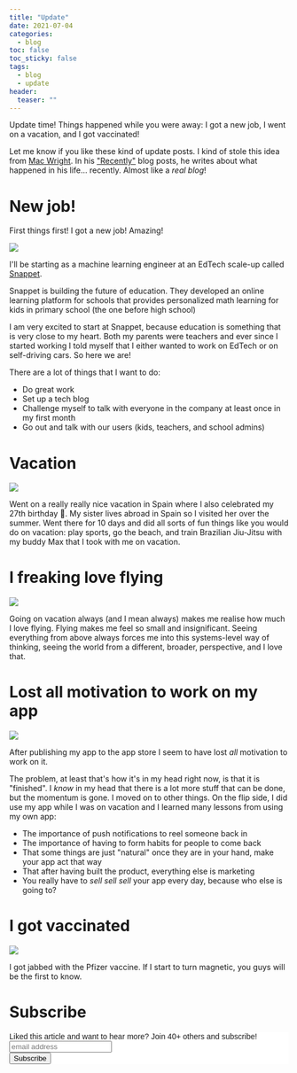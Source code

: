 ```yaml
---
title: "Update" 
date: 2021-07-04
categories:
  - blog
toc: false
toc_sticky: false
tags:
  - blog
  - update
header:
  teaser: ""
---
```


Update time! Things happened while you were away: I got a new job, I went on a vacation,
and I got vaccinated! 

Let me know if you like these kind of update posts. I kind of stole this idea
from [Mac Wright](https://macwright.com/). In his
["Recently"](https://macwright.com/2021/07/01/recently.html) blog posts, he
writes about what happened in his life... recently. Almost like a *real blog*!

# New job!

First things first! I got a new job! Amazing!

![](/../assets/2021-07-04-update/2021-07-05-18-06-53.png)

I'll be starting as a machine learning engineer at an EdTech scale-up called
[Snappet](https://nl.snappet.org/). 

Snappet is building the future of education. They developed an online
learning platform for schools that provides personalized math learning for kids in primary school (the one before high school)

I am very excited to start at Snappet, because education is something that is
very close to my heart. Both my parents were teachers and ever since I
started working I told myself that I either wanted to work on EdTech or on
self-driving cars. So here we are!

There are a lot of things that I want to do:

- Do great work
- Set up a tech blog
- Challenge myself to talk with everyone in the company at least once in my first month
- Go out and talk with our users (kids, teachers, and school admins)

# Vacation

![](/../assets/2021-07-04-update/2021-07-05-18-11-06.png)

Went on a really really nice vacation in Spain where I also celebrated my 27th
birthday 🥳. My sister lives abroad in Spain so I visited her over the summer.
Went there for 10 days and did all sorts of fun things like you would do on
vacation: play sports, go the beach, and train Brazilian Jiu-Jitsu with my buddy
Max that I took with me on vacation.

# I freaking love flying

![](/../assets/2021-07-04-update/2021-07-05-18-13-48.png)

Going on vacation always (and I mean always) makes me realise how much I love
flying. Flying makes me feel so small and insignificant. Seeing everything from
above always forces me into this systems-level way of thinking, seeing the world
from a different, broader, perspective, and I love that.

# Lost all motivation to work on my app

![](/../assets/2021-07-04-update/2021-07-05-18-21-47.png)

After publishing my app to the app store I seem to have lost *all* motivation to work on it. 

The problem, at least that's how it's in my head right now, is that it is "finished". I *know* in my head that there is a lot more stuff that can be done, but the momentum is gone. I moved on to other things. On the flip side, I did use my app while I was on vacation and I learned many lessons from using my own app: 

- The importance of push notifications to reel someone back in 
- The importance of having to form habits for people to come back
- That some things are just "natural" once they are in your hand, make your app act that way
- That after having built the product, everything else is marketing 
- You really have to *sell sell sell* your app every day, because who else is going to?

# I got vaccinated 

![](/../assets/2021-07-04-update/2021-07-05-18-37-58.png)

I got jabbed with the Pfizer vaccine. If I start to turn magnetic, you guys will be the first to know.

# Subscribe

<!-- Begin Mailchimp Signup Form -->
<link href="//cdn-images.mailchimp.com/embedcode/horizontal-slim-10_7.css" rel="stylesheet" type="text/css">
<style type="text/css">
  #mc_embed_signup{background:#fff; clear:left; font:14px Helvetica,Arial,sans-serif; width:100%;}
  /* Add your own Mailchimp form style overrides in your site stylesheet or in this style block.
     We recommend moving this block and the preceding CSS link to the HEAD of your HTML file. */
</style>
<div id="mc_embed_signup">
<form action="https://gmail.us3.list-manage.com/subscribe/post?u=92fe86c389878585bc87837e8&amp;id=50543deff9" method="post" id="mc-embedded-subscribe-form" name="mc-embedded-subscribe-form" class="validate" target="_blank" novalidate>
    <div id="mc_embed_signup_scroll">
  <label for="mce-EMAIL">Liked this article and want to hear more? Join 40+ others and subscribe!</label>
  <input type="email" value="" name="EMAIL" class="email" id="mce-EMAIL" placeholder="email address" required>
    <!-- real people should not fill this in and expect good things - do not remove this or risk form bot signups-->
    <div style="position: absolute; left: -5000px;" aria-hidden="true"><input type="text" name="b_92fe86c389878585bc87837e8_50543deff9" tabindex="-1" value=""></div>
    <div class="clear"><input type="submit" value="Subscribe" name="subscribe" id="mc-embedded-subscribe" class="button"></div>
    </div>
</form>
</div>
<!--End mc_embed_signup-->

